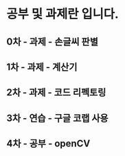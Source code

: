 # 공부 및 과제란 입니다.
## 0차 - 과제 - 손글씨 판별
## 1차 - 과제 - 계산기
## 2차 - 과제 - 코드 리펙토링
## 3차 - 연습 - 구글 코랩 사용
## 4차 - 공부 - openCV